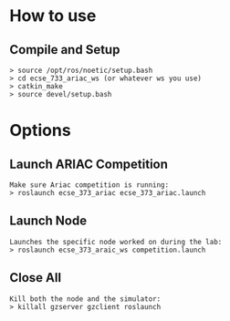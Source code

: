 # How to use
## Compile and Setup
```
> source /opt/ros/noetic/setup.bash
> cd ecse_733_ariac_ws (or whatever ws you use)
> catkin_make
> source devel/setup.bash
```
# Options
## Launch ARIAC Competition
```
Make sure Ariac competition is running:
> roslaunch ecse_373_ariac ecse_373_ariac.launch
```
## Launch Node
```
Launches the specific node worked on during the lab:
> roslaunch ecse_373_araic_ws competition.launch
```
## Close All
```
Kill both the node and the simulator:
> killall gzserver gzclient roslaunch
```
